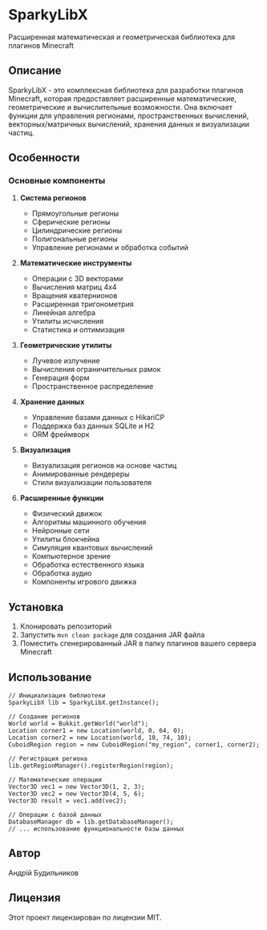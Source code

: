 # SparkyLibX

Расширенная математическая и геометрическая библиотека для плагинов Minecraft

## Описание

SparkyLibX - это комплексная библиотека для разработки плагинов Minecraft, которая предоставляет расширенные математические, геометрические и вычислительные возможности. Она включает функции для управления регионами, пространственных вычислений, векторных/матричных вычислений, хранения данных и визуализации частиц.

## Особенности

### Основные компоненты

1. **Система регионов**
   - Прямоугольные регионы
   - Сферические регионы
   - Цилиндрические регионы
   - Полигональные регионы
   - Управление регионами и обработка событий

2. **Математические инструменты**
   - Операции с 3D векторами
   - Вычисления матриц 4x4
   - Вращения кватернионов
   - Расширенная тригонометрия
   - Линейная алгебра
   - Утилиты исчисления
   - Статистика и оптимизация

3. **Геометрические утилиты**
   - Лучевое излучение
   - Вычисления ограничительных рамок
   - Генерация форм
   - Пространственное распределение

4. **Хранение данных**
   - Управление базами данных с HikariCP
   - Поддержка баз данных SQLite и H2
   - ORM фреймворк

5. **Визуализация**
   - Визуализация регионов на основе частиц
   - Анимированные рендереры
   - Стили визуализации пользователя

6. **Расширенные функции**
   - Физический движок
   - Алгоритмы машинного обучения
   - Нейронные сети
   - Утилиты блокчейна
   - Симуляция квантовых вычислений
   - Компьютерное зрение
   - Обработка естественного языка
   - Обработка аудио
   - Компоненты игрового движка

## Установка

1. Клонировать репозиторий
2. Запустить `mvn clean package` для создания JAR файла
3. Поместить сгенерированный JAR в папку плагинов вашего сервера Minecraft

## Использование

```
// Инициализация библиотеки
SparkyLibX lib = SparkyLibX.getInstance();

// Создание регионов
World world = Bukkit.getWorld("world");
Location corner1 = new Location(world, 0, 64, 0);
Location corner2 = new Location(world, 10, 74, 10);
CuboidRegion region = new CuboidRegion("my_region", corner1, corner2);

// Регистрация региона
lib.getRegionManager().registerRegion(region);

// Математические операции
Vector3D vec1 = new Vector3D(1, 2, 3);
Vector3D vec2 = new Vector3D(4, 5, 6);
Vector3D result = vec1.add(vec2);

// Операции с базой данных
DatabaseManager db = lib.getDatabaseManager();
// ... использование функциональности базы данных
```

## Автор

Андрій Будильников

## Лицензия

Этот проект лицензирован по лицензии MIT.
